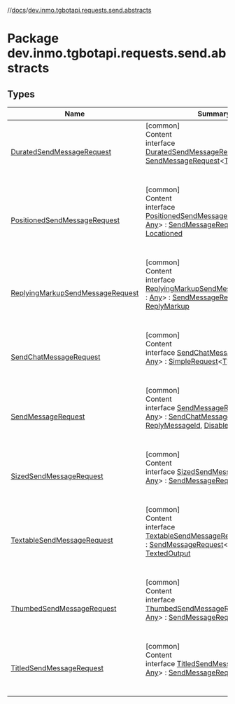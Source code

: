 //[docs](../../index.md)/[dev.inmo.tgbotapi.requests.send.abstracts](index.md)



# Package dev.inmo.tgbotapi.requests.send.abstracts  


## Types  
  
|  Name |  Summary | 
|---|---|
| <a name="dev.inmo.tgbotapi.requests.send.abstracts/DuratedSendMessageRequest///PointingToDeclaration/"></a>[DuratedSendMessageRequest](-durated-send-message-request/index.md)| <a name="dev.inmo.tgbotapi.requests.send.abstracts/DuratedSendMessageRequest///PointingToDeclaration/"></a>[common]  <br>Content  <br>interface [DuratedSendMessageRequest](-durated-send-message-request/index.md)<[T](-durated-send-message-request/index.md) : [Any](https://kotlinlang.org/api/latest/jvm/stdlib/kotlin/-any/index.html)> : [SendMessageRequest](-send-message-request/index.md)<[T](-durated-send-message-request/index.md)>   <br><br><br>|
| <a name="dev.inmo.tgbotapi.requests.send.abstracts/PositionedSendMessageRequest///PointingToDeclaration/"></a>[PositionedSendMessageRequest](-positioned-send-message-request/index.md)| <a name="dev.inmo.tgbotapi.requests.send.abstracts/PositionedSendMessageRequest///PointingToDeclaration/"></a>[common]  <br>Content  <br>interface [PositionedSendMessageRequest](-positioned-send-message-request/index.md)<[T](-positioned-send-message-request/index.md) : [Any](https://kotlinlang.org/api/latest/jvm/stdlib/kotlin/-any/index.html)> : [SendMessageRequest](-send-message-request/index.md)<[T](-positioned-send-message-request/index.md)> , [Locationed](../dev.inmo.tgbotapi.CommonAbstracts/-locationed/index.md)  <br><br><br>|
| <a name="dev.inmo.tgbotapi.requests.send.abstracts/ReplyingMarkupSendMessageRequest///PointingToDeclaration/"></a>[ReplyingMarkupSendMessageRequest](-replying-markup-send-message-request/index.md)| <a name="dev.inmo.tgbotapi.requests.send.abstracts/ReplyingMarkupSendMessageRequest///PointingToDeclaration/"></a>[common]  <br>Content  <br>interface [ReplyingMarkupSendMessageRequest](-replying-markup-send-message-request/index.md)<[T](-replying-markup-send-message-request/index.md) : [Any](https://kotlinlang.org/api/latest/jvm/stdlib/kotlin/-any/index.html)> : [SendMessageRequest](-send-message-request/index.md)<[T](-replying-markup-send-message-request/index.md)> , [ReplyMarkup](../dev.inmo.tgbotapi.CommonAbstracts.types/-reply-markup/index.md)  <br><br><br>|
| <a name="dev.inmo.tgbotapi.requests.send.abstracts/SendChatMessageRequest///PointingToDeclaration/"></a>[SendChatMessageRequest](-send-chat-message-request/index.md)| <a name="dev.inmo.tgbotapi.requests.send.abstracts/SendChatMessageRequest///PointingToDeclaration/"></a>[common]  <br>Content  <br>interface [SendChatMessageRequest](-send-chat-message-request/index.md)<[T](-send-chat-message-request/index.md) : [Any](https://kotlinlang.org/api/latest/jvm/stdlib/kotlin/-any/index.html)> : [SimpleRequest](../dev.inmo.tgbotapi.requests.abstracts/-simple-request/index.md)<[T](-send-chat-message-request/index.md)> , [ChatRequest](../dev.inmo.tgbotapi.CommonAbstracts.types/-chat-request/index.md)  <br><br><br>|
| <a name="dev.inmo.tgbotapi.requests.send.abstracts/SendMessageRequest///PointingToDeclaration/"></a>[SendMessageRequest](-send-message-request/index.md)| <a name="dev.inmo.tgbotapi.requests.send.abstracts/SendMessageRequest///PointingToDeclaration/"></a>[common]  <br>Content  <br>interface [SendMessageRequest](-send-message-request/index.md)<[T](-send-message-request/index.md) : [Any](https://kotlinlang.org/api/latest/jvm/stdlib/kotlin/-any/index.html)> : [SendChatMessageRequest](-send-chat-message-request/index.md)<[T](-send-message-request/index.md)> , [ReplyMessageId](../dev.inmo.tgbotapi.CommonAbstracts.types/-reply-message-id/index.md), [DisableNotification](../dev.inmo.tgbotapi.CommonAbstracts.types/-disable-notification/index.md)  <br><br><br>|
| <a name="dev.inmo.tgbotapi.requests.send.abstracts/SizedSendMessageRequest///PointingToDeclaration/"></a>[SizedSendMessageRequest](-sized-send-message-request/index.md)| <a name="dev.inmo.tgbotapi.requests.send.abstracts/SizedSendMessageRequest///PointingToDeclaration/"></a>[common]  <br>Content  <br>interface [SizedSendMessageRequest](-sized-send-message-request/index.md)<[T](-sized-send-message-request/index.md) : [Any](https://kotlinlang.org/api/latest/jvm/stdlib/kotlin/-any/index.html)> : [SendMessageRequest](-send-message-request/index.md)<[T](-sized-send-message-request/index.md)>   <br><br><br>|
| <a name="dev.inmo.tgbotapi.requests.send.abstracts/TextableSendMessageRequest///PointingToDeclaration/"></a>[TextableSendMessageRequest](-textable-send-message-request/index.md)| <a name="dev.inmo.tgbotapi.requests.send.abstracts/TextableSendMessageRequest///PointingToDeclaration/"></a>[common]  <br>Content  <br>interface [TextableSendMessageRequest](-textable-send-message-request/index.md)<[T](-textable-send-message-request/index.md) : [Any](https://kotlinlang.org/api/latest/jvm/stdlib/kotlin/-any/index.html)> : [SendMessageRequest](-send-message-request/index.md)<[T](-textable-send-message-request/index.md)> , [TextedOutput](../dev.inmo.tgbotapi.CommonAbstracts/-texted-output/index.md)  <br><br><br>|
| <a name="dev.inmo.tgbotapi.requests.send.abstracts/ThumbedSendMessageRequest///PointingToDeclaration/"></a>[ThumbedSendMessageRequest](-thumbed-send-message-request/index.md)| <a name="dev.inmo.tgbotapi.requests.send.abstracts/ThumbedSendMessageRequest///PointingToDeclaration/"></a>[common]  <br>Content  <br>interface [ThumbedSendMessageRequest](-thumbed-send-message-request/index.md)<[T](-thumbed-send-message-request/index.md) : [Any](https://kotlinlang.org/api/latest/jvm/stdlib/kotlin/-any/index.html)> : [SendMessageRequest](-send-message-request/index.md)<[T](-thumbed-send-message-request/index.md)>   <br><br><br>|
| <a name="dev.inmo.tgbotapi.requests.send.abstracts/TitledSendMessageRequest///PointingToDeclaration/"></a>[TitledSendMessageRequest](-titled-send-message-request/index.md)| <a name="dev.inmo.tgbotapi.requests.send.abstracts/TitledSendMessageRequest///PointingToDeclaration/"></a>[common]  <br>Content  <br>interface [TitledSendMessageRequest](-titled-send-message-request/index.md)<[T](-titled-send-message-request/index.md) : [Any](https://kotlinlang.org/api/latest/jvm/stdlib/kotlin/-any/index.html)> : [SendMessageRequest](-send-message-request/index.md)<[T](-titled-send-message-request/index.md)>   <br><br><br>|

